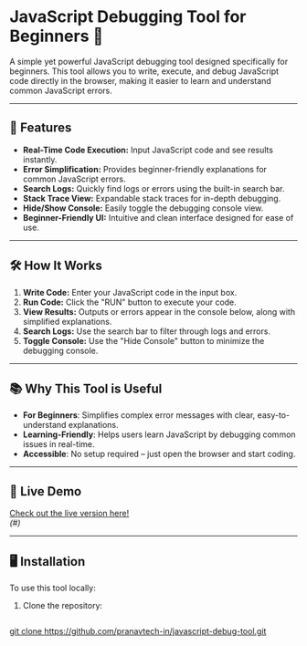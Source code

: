 # JavaScript Debugging Tool for Beginners 🚀

A simple yet powerful JavaScript debugging tool designed specifically for beginners. This tool allows you to write, execute, and debug JavaScript code directly in the browser, making it easier to learn and understand common JavaScript errors.

---

## 🌟 Features
- **Real-Time Code Execution:** Input JavaScript code and see results instantly.
- **Error Simplification:** Provides beginner-friendly explanations for common JavaScript errors.
- **Search Logs:** Quickly find logs or errors using the built-in search bar.
- **Stack Trace View:** Expandable stack traces for in-depth debugging.
- **Hide/Show Console:** Easily toggle the debugging console view.
- **Beginner-Friendly UI:** Intuitive and clean interface designed for ease of use.

---

## 🛠️ How It Works
1. **Write Code:** Enter your JavaScript code in the input box.
2. **Run Code:** Click the "RUN" button to execute your code.
3. **View Results:** Outputs or errors appear in the console below, along with simplified explanations.
4. **Search Logs:** Use the search bar to filter through logs and errors.
5. **Toggle Console:** Use the "Hide Console" button to minimize the debugging console.

---

## 📚 Why This Tool is Useful
- **For Beginners**: Simplifies complex error messages with clear, easy-to-understand explanations.
- **Learning-Friendly**: Helps users learn JavaScript by debugging common issues in real-time.
- **Accessible**: No setup required – just open the browser and start coding.

---

## 🚀 Live Demo
[Check out the live version here!](#)  
*(#)*

---

## 🖥️ Installation
To use this tool locally:
1. Clone the repository:
   ```bash
[   git clone https://github.com/pranavtech-in/javascript-debug-tool.git
](https://cdn.jsdelivr.net/gh/pranavtech-in/JavaScript-Debugging-Tool-for-Beginners@add9463d9db2a4b7dc65ef49a1a104ee90807a4a/code/index.js)
